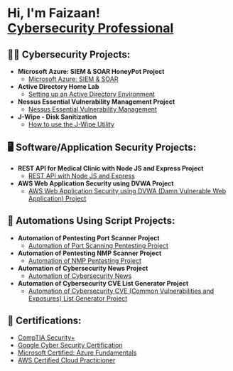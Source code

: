 <h1>Hi, I'm Faizaan! <br/><a href="https://github.com/faizaanpatel"> <a href="https://www.https://www.linkedin.com/in/faizaanpatel1/">Cybersecurity Professional</a></h1>

<h2>👨‍💻 Cybersecurity Projects:</h2>

- <b>Microsoft Azure: SIEM & SOAR HoneyPot Project</b>
  - [Microsoft Azure: SIEM & SOAR](https://github.com/faizaanpatel/AzureSEIMHoneyPot)
- <b>Active Directory Home Lab</b>
  - [Setting up an Active Directory Environment](https://github.com/faizaanpatel/ActiveDirectoryHomeLab)
- <b>Nessus Essential Vulnerability Management Project</b>
  - [Nessus Essential Vulnerability Management](https://github.com/faizaanpatel/NessusVulnerabilityManagementProject/tree/main)
- <b>J-Wipe - Disk Sanitization</b>
  - [How to use the J-Wipe Utility](https://github.com/faizaanpatel/jwipeutility/tree/main)

<h2>🖥️ Software/Application Security Projects:</h2>

- <b>REST API for Medical Clinic with Node JS and Express Project</b>
  - [REST API with Node JS and Express](https://github.com/faizaanpatel/RestAPINodeJS)
- <b>AWS Web Application Security using DVWA Project</b>
  - [AWS Web Application Security using DVWA (Damn Vulnerable Web Application) Project](https://github.com/faizaanpatel/AWS-DWVA)

<h2>🔁 Automations Using Script Projects:</h2>
  
- <b>Automation of Pentesting Port Scanner Project</b>
  - [Automation of Port Scanning Pentesting Project](https://github.com/faizaanpatel/Auto-PortScanPenTest)
- <b>Automation of Pentesting NMP Scanner Project</b>
  - [Automation of NMP Pentesting Project](https://github.com/faizaanpatel/Auto-NMPPenTest)
- <b>Automation of Cybersecurity News Project</b>
  - [Automation of Cybersecurity News](https://github.com/faizaanpatel/Auto-CyberNews)
- <b>Automation of Cybersecurity CVE List Generator Project</b>
  - [Automation of Cybersecurity CVE (Common Vulnerabilities and Exposures) List Generator Project](https://github.com/faizaanpatel/Auto-CyberCVE)

<h2> 🥇 Certifications:</h2>

 - [CompTIA Security+](hyperlink)
 - [Google Cyber Security Certification](hyperlink)
 - [Microsoft Certified: Azure Fundamentals](hyperlink)
 - [AWS Certified Cloud Practicioner](hyperlink)
 


